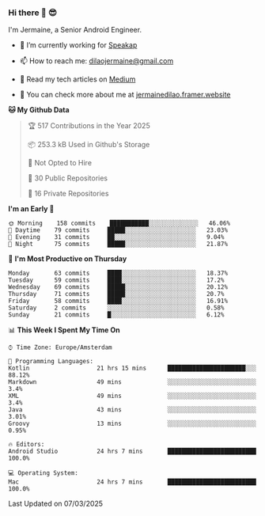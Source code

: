 ### Hi there 👋 😎
I'm Jermaine, a Senior Android Engineer.

- 🔭 I’m currently working for [Speakap](https://www.speakap.com/)

- 📫 How to reach me: dilaojermaine@gmail.com

- 📖 Read my tech articles on [Medium](https://jermainedilao.medium.com/)

- 👀 You can check more about me at [jermainedilao.framer.website](https://jermainedilao.framer.website)

<!--
**jermainedilao/jermainedilao** is a ✨ _special_ ✨ repository because its `README.md` (this file) appears on your GitHub profile.

Here are some ideas to get you started:

- 🔭 I’m currently working on ...
- 🌱 I’m currently learning ...
- 👯 I’m looking to collaborate on ...
- 🤔 I’m looking for help with ...
- 💬 Ask me about ...
- 📫 How to reach me: ...
- 😄 Pronouns: ...
- ⚡ Fun fact: ...
-->

<!--START_SECTION:waka-->
**🐱 My Github Data** 

> 🏆 517 Contributions in the Year 2025
 > 
> 📦 253.3 kB Used in Github's Storage 
 > 
> 🚫 Not Opted to Hire
 > 
> 📜 30 Public Repositories 
 > 
> 🔑 16 Private Repositories  
 > 
**I'm an Early 🐤** 

```text
🌞 Morning    158 commits    ███████████░░░░░░░░░░░░░░   46.06% 
🌆 Daytime    79 commits     █████░░░░░░░░░░░░░░░░░░░░   23.03% 
🌃 Evening    31 commits     ██░░░░░░░░░░░░░░░░░░░░░░░   9.04% 
🌙 Night      75 commits     █████░░░░░░░░░░░░░░░░░░░░   21.87%

```
📅 **I'm Most Productive on Thursday** 

```text
Monday       63 commits     ████░░░░░░░░░░░░░░░░░░░░░   18.37% 
Tuesday      59 commits     ████░░░░░░░░░░░░░░░░░░░░░   17.2% 
Wednesday    69 commits     █████░░░░░░░░░░░░░░░░░░░░   20.12% 
Thursday     71 commits     █████░░░░░░░░░░░░░░░░░░░░   20.7% 
Friday       58 commits     ████░░░░░░░░░░░░░░░░░░░░░   16.91% 
Saturday     2 commits      ░░░░░░░░░░░░░░░░░░░░░░░░░   0.58% 
Sunday       21 commits     █░░░░░░░░░░░░░░░░░░░░░░░░   6.12%

```


📊 **This Week I Spent My Time On** 

```text
⌚︎ Time Zone: Europe/Amsterdam

💬 Programming Languages: 
Kotlin                   21 hrs 15 mins      ██████████████████████░░░   88.12% 
Markdown                 49 mins             ░░░░░░░░░░░░░░░░░░░░░░░░░   3.4% 
XML                      49 mins             ░░░░░░░░░░░░░░░░░░░░░░░░░   3.4% 
Java                     43 mins             ░░░░░░░░░░░░░░░░░░░░░░░░░   3.01% 
Groovy                   13 mins             ░░░░░░░░░░░░░░░░░░░░░░░░░   0.95%

🔥 Editors: 
Android Studio           24 hrs 7 mins       █████████████████████████   100.0%

💻 Operating System: 
Mac                      24 hrs 7 mins       █████████████████████████   100.0%

```


 Last Updated on 07/03/2025
<!--END_SECTION:waka-->

